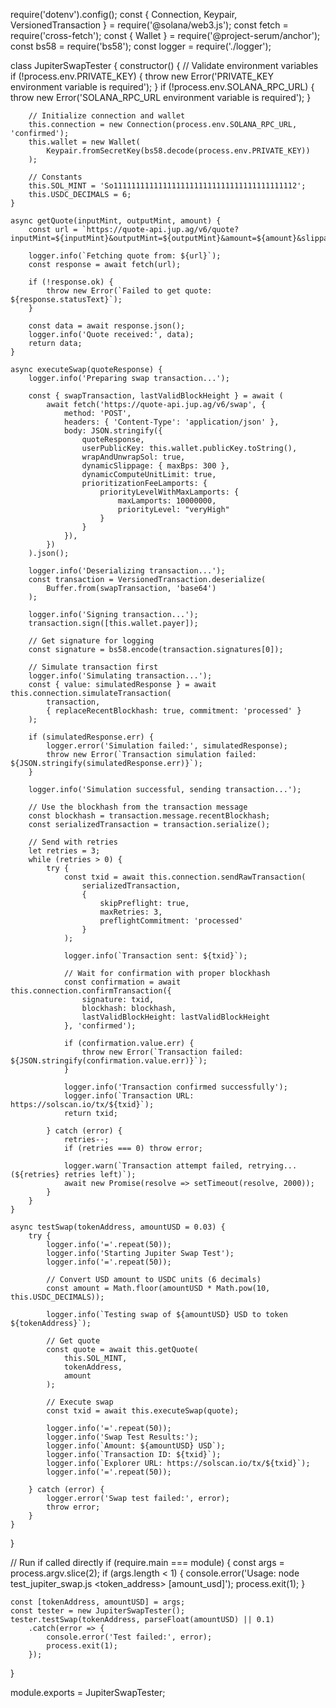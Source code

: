 require('dotenv').config();
const { Connection, Keypair, VersionedTransaction } = require('@solana/web3.js');
const fetch = require('cross-fetch');
const { Wallet } = require('@project-serum/anchor');
const bs58 = require('bs58');
const logger = require('./logger');

class JupiterSwapTester {
    constructor() {
        // Validate environment variables
        if (!process.env.PRIVATE_KEY) {
            throw new Error('PRIVATE_KEY environment variable is required');
        }
        if (!process.env.SOLANA_RPC_URL) {
            throw new Error('SOLANA_RPC_URL environment variable is required');
        }

        // Initialize connection and wallet
        this.connection = new Connection(process.env.SOLANA_RPC_URL, 'confirmed');
        this.wallet = new Wallet(
            Keypair.fromSecretKey(bs58.decode(process.env.PRIVATE_KEY))
        );

        // Constants
        this.SOL_MINT = 'So11111111111111111111111111111111111111112';
        this.USDC_DECIMALS = 6;
    }

    async getQuote(inputMint, outputMint, amount) {
        const url = `https://quote-api.jup.ag/v6/quote?inputMint=${inputMint}&outputMint=${outputMint}&amount=${amount}&slippageBps=50`;
        
        logger.info(`Fetching quote from: ${url}`);
        const response = await fetch(url);
        
        if (!response.ok) {
            throw new Error(`Failed to get quote: ${response.statusText}`);
        }

        const data = await response.json();
        logger.info('Quote received:', data);
        return data;
    }

    async executeSwap(quoteResponse) {
        logger.info('Preparing swap transaction...');
        
        const { swapTransaction, lastValidBlockHeight } = await (
            await fetch('https://quote-api.jup.ag/v6/swap', {
                method: 'POST',
                headers: { 'Content-Type': 'application/json' },
                body: JSON.stringify({
                    quoteResponse,
                    userPublicKey: this.wallet.publicKey.toString(),
                    wrapAndUnwrapSol: true,
                    dynamicSlippage: { maxBps: 300 },
                    dynamicComputeUnitLimit: true,
                    prioritizationFeeLamports: {
                        priorityLevelWithMaxLamports: {
                            maxLamports: 10000000,
                            priorityLevel: "veryHigh"
                        }
                    }
                }),
            })
        ).json();

        logger.info('Deserializing transaction...');
        const transaction = VersionedTransaction.deserialize(
            Buffer.from(swapTransaction, 'base64')
        );

        logger.info('Signing transaction...');
        transaction.sign([this.wallet.payer]);

        // Get signature for logging
        const signature = bs58.encode(transaction.signatures[0]);
        
        // Simulate transaction first
        logger.info('Simulating transaction...');
        const { value: simulatedResponse } = await this.connection.simulateTransaction(
            transaction,
            { replaceRecentBlockhash: true, commitment: 'processed' }
        );

        if (simulatedResponse.err) {
            logger.error('Simulation failed:', simulatedResponse);
            throw new Error(`Transaction simulation failed: ${JSON.stringify(simulatedResponse.err)}`);
        }

        logger.info('Simulation successful, sending transaction...');
        
        // Use the blockhash from the transaction message
        const blockhash = transaction.message.recentBlockhash;
        const serializedTransaction = transaction.serialize();

        // Send with retries
        let retries = 3;
        while (retries > 0) {
            try {
                const txid = await this.connection.sendRawTransaction(
                    serializedTransaction,
                    {
                        skipPreflight: true,
                        maxRetries: 3,
                        preflightCommitment: 'processed'
                    }
                );

                logger.info(`Transaction sent: ${txid}`);

                // Wait for confirmation with proper blockhash
                const confirmation = await this.connection.confirmTransaction({
                    signature: txid,
                    blockhash: blockhash,
                    lastValidBlockHeight: lastValidBlockHeight
                }, 'confirmed');

                if (confirmation.value.err) {
                    throw new Error(`Transaction failed: ${JSON.stringify(confirmation.value.err)}`);
                }

                logger.info('Transaction confirmed successfully');
                logger.info(`Transaction URL: https://solscan.io/tx/${txid}`);
                return txid;

            } catch (error) {
                retries--;
                if (retries === 0) throw error;
                
                logger.warn(`Transaction attempt failed, retrying... (${retries} retries left)`);
                await new Promise(resolve => setTimeout(resolve, 2000));
            }
        }
    }

    async testSwap(tokenAddress, amountUSD = 0.03) {
        try {
            logger.info('='.repeat(50));
            logger.info('Starting Jupiter Swap Test');
            logger.info('='.repeat(50));
            
            // Convert USD amount to USDC units (6 decimals)
            const amount = Math.floor(amountUSD * Math.pow(10, this.USDC_DECIMALS));
            
            logger.info(`Testing swap of ${amountUSD} USD to token ${tokenAddress}`);
            
            // Get quote
            const quote = await this.getQuote(
                this.SOL_MINT,
                tokenAddress,
                amount
            );

            // Execute swap
            const txid = await this.executeSwap(quote);
            
            logger.info('='.repeat(50));
            logger.info('Swap Test Results:');
            logger.info(`Amount: ${amountUSD} USD`);
            logger.info(`Transaction ID: ${txid}`);
            logger.info(`Explorer URL: https://solscan.io/tx/${txid}`);
            logger.info('='.repeat(50));

        } catch (error) {
            logger.error('Swap test failed:', error);
            throw error;
        }
    }
}

// Run if called directly
if (require.main === module) {
    const args = process.argv.slice(2);
    if (args.length < 1) {
        console.error('Usage: node test_jupiter_swap.js <token_address> [amount_usd]');
        process.exit(1);
    }

    const [tokenAddress, amountUSD] = args;
    const tester = new JupiterSwapTester();
    tester.testSwap(tokenAddress, parseFloat(amountUSD) || 0.1)
        .catch(error => {
            console.error('Test failed:', error);
            process.exit(1);
        });
}

module.exports = JupiterSwapTester; 